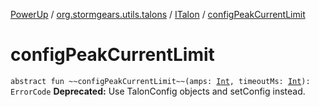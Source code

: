 [PowerUp](../../index.md) / [org.stormgears.utils.talons](../index.md) / [ITalon](index.md) / [configPeakCurrentLimit](./config-peak-current-limit.md)

# configPeakCurrentLimit

`abstract fun ~~configPeakCurrentLimit~~(amps: `[`Int`](https://kotlinlang.org/api/latest/jvm/stdlib/kotlin/-int/index.html)`, timeoutMs: `[`Int`](https://kotlinlang.org/api/latest/jvm/stdlib/kotlin/-int/index.html)`): ErrorCode`
**Deprecated:** Use TalonConfig objects and setConfig instead.

